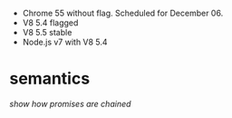 
* Chrome 55 without flag. Scheduled for December 06.
* V8 5.4 flagged
* V8 5.5 stable
* Node.js v7 with V8 5.4 

# semantics

*show how promises are chained*

